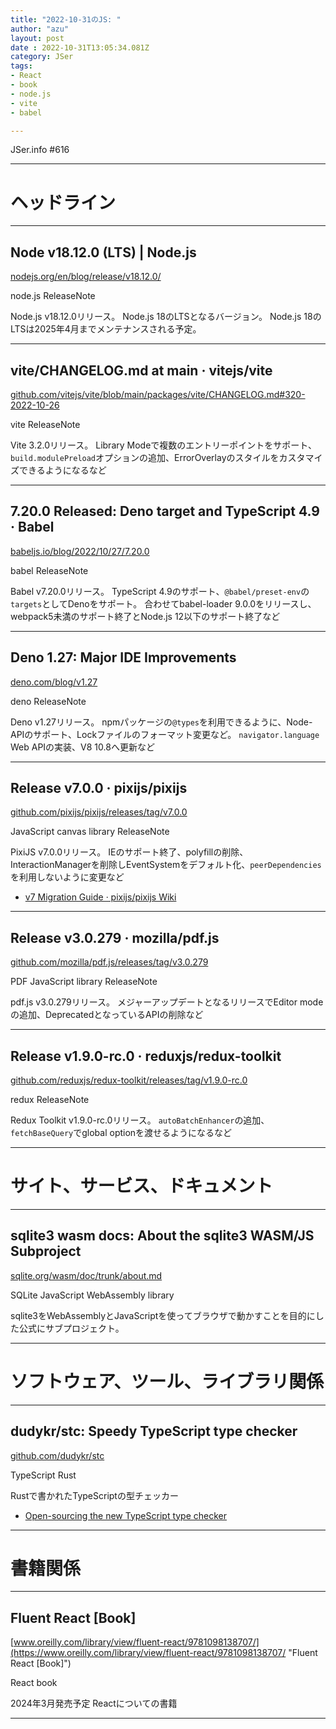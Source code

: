 ```yaml
---
title: "2022-10-31のJS: "
author: "azu"
layout: post
date : 2022-10-31T13:05:34.081Z
category: JSer
tags:
- React
- book
- node.js
- vite
- babel

---
```


JSer.info #616

----

<h1 class="site-genre">ヘッドライン</h1>

----

## Node v18.12.0 (LTS) | Node.js
[nodejs.org/en/blog/release/v18.12.0/](https://nodejs.org/en/blog/release/v18.12.0/ "Node v18.12.0 (LTS) | Node.js")
<p class="jser-tags jser-tag-icon"><span class="jser-tag">node.js</span> <span class="jser-tag">ReleaseNote</span></p>

Node.js v18.12.0リリース。
Node.js 18のLTSとなるバージョン。
Node.js 18のLTSは2025年4月までメンテナンスされる予定。


----

## vite/CHANGELOG.md at main · vitejs/vite
[github.com/vitejs/vite/blob/main/packages/vite/CHANGELOG.md#320-2022-10-26](https://github.com/vitejs/vite/blob/main/packages/vite/CHANGELOG.md#320-2022-10-26 "vite/CHANGELOG.md at main · vitejs/vite")
<p class="jser-tags jser-tag-icon"><span class="jser-tag">vite</span> <span class="jser-tag">ReleaseNote</span></p>

Vite 3.2.0リリース。
Library Modeで複数のエントリーポイントをサポート、`build.modulePreload`オプションの追加、ErrorOverlayのスタイルをカスタマイズできるようになるなど


----

## 7.20.0 Released: Deno target and TypeScript 4.9 · Babel
[babeljs.io/blog/2022/10/27/7.20.0](https://babeljs.io/blog/2022/10/27/7.20.0 "7.20.0 Released: Deno target and TypeScript 4.9 · Babel")
<p class="jser-tags jser-tag-icon"><span class="jser-tag">babel</span> <span class="jser-tag">ReleaseNote</span></p>

Babel v7.20.0リリース。
TypeScript 4.9のサポート、`@babel/preset-env`の`targets`としてDenoをサポート。
合わせてbabel-loader 9.0.0をリリースし、webpack5未満のサポート終了とNode.js 12以下のサポート終了など


----

## Deno 1.27: Major IDE Improvements
[deno.com/blog/v1.27](https://deno.com/blog/v1.27 "Deno 1.27: Major IDE Improvements")
<p class="jser-tags jser-tag-icon"><span class="jser-tag">deno</span> <span class="jser-tag">ReleaseNote</span></p>

Deno v1.27リリース。
npmパッケージの`@types`を利用できるように、Node-APIのサポート、Lockファイルのフォーマット変更など。
`navigator.language` Web APIの実装、V8 10.8へ更新など


----

## Release v7.0.0 · pixijs/pixijs
[github.com/pixijs/pixijs/releases/tag/v7.0.0](https://github.com/pixijs/pixijs/releases/tag/v7.0.0 "Release v7.0.0 · pixijs/pixijs")
<p class="jser-tags jser-tag-icon"><span class="jser-tag">JavaScript</span> <span class="jser-tag">canvas</span> <span class="jser-tag">library</span> <span class="jser-tag">ReleaseNote</span></p>

PixiJS v7.0.0リリース。
IEのサポート終了、polyfillの削除、InteractionManagerを削除しEventSystemをデフォルト化、`peerDependencies`を利用しないように変更など

- [v7 Migration Guide · pixijs/pixijs Wiki](https://github.com/pixijs/pixijs/wiki/v7-Migration-Guide "v7 Migration Guide · pixijs/pixijs Wiki")

----

## Release v3.0.279 · mozilla/pdf.js
[github.com/mozilla/pdf.js/releases/tag/v3.0.279](https://github.com/mozilla/pdf.js/releases/tag/v3.0.279 "Release v3.0.279 · mozilla/pdf.js")
<p class="jser-tags jser-tag-icon"><span class="jser-tag">PDF</span> <span class="jser-tag">JavaScript</span> <span class="jser-tag">library</span> <span class="jser-tag">ReleaseNote</span></p>

pdf.js v3.0.279リリース。
メジャーアップデートとなるリリースでEditor modeの追加、DeprecatedとなっているAPIの削除など


----

## Release v1.9.0-rc.0 · reduxjs/redux-toolkit
[github.com/reduxjs/redux-toolkit/releases/tag/v1.9.0-rc.0](https://github.com/reduxjs/redux-toolkit/releases/tag/v1.9.0-rc.0 "Release v1.9.0-rc.0 · reduxjs/redux-toolkit")
<p class="jser-tags jser-tag-icon"><span class="jser-tag">redux</span> <span class="jser-tag">ReleaseNote</span></p>

Redux Toolkit v1.9.0-rc.0リリース。
`autoBatchEnhancer`の追加、`fetchBaseQuery`でglobal optionを渡せるようになるなど


----
<h1 class="site-genre">サイト、サービス、ドキュメント</h1>

----

## sqlite3 wasm docs: About the sqlite3 WASM/JS Subproject
[sqlite.org/wasm/doc/trunk/about.md](https://sqlite.org/wasm/doc/trunk/about.md "sqlite3 wasm docs: About the sqlite3 WASM/JS Subproject")
<p class="jser-tags jser-tag-icon"><span class="jser-tag">SQLite</span> <span class="jser-tag">JavaScript</span> <span class="jser-tag">WebAssembly</span> <span class="jser-tag">library</span></p>

sqlite3をWebAssemblyとJavaScriptを使ってブラウザで動かすことを目的にした公式にサブプロジェクト。


----
<h1 class="site-genre">ソフトウェア、ツール、ライブラリ関係</h1>

----

## dudykr/stc: Speedy TypeScript type checker
[github.com/dudykr/stc](https://github.com/dudykr/stc "dudykr/stc: Speedy TypeScript type checker")
<p class="jser-tags jser-tag-icon"><span class="jser-tag">TypeScript</span> <span class="jser-tag">Rust</span></p>

Rustで書かれたTypeScriptの型チェッカー

- [Open-sourcing the new TypeScript type checker](https://kdy1.dev/posts/2022/10/open-sourcing-stc "Open-sourcing the new TypeScript type checker")

----
<h1 class="site-genre">書籍関係</h1>

----

## Fluent React \[Book\]
[www.oreilly.com/library/view/fluent-react/9781098138707/](https://www.oreilly.com/library/view/fluent-react/9781098138707/ "Fluent React \[Book\]")
<p class="jser-tags jser-tag-icon"><span class="jser-tag">React</span> <span class="jser-tag">book</span></p>

2024年3月発売予定
Reactについての書籍


----
